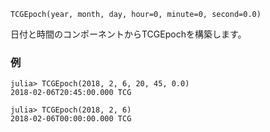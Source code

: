 ```
TCGEpoch(year, month, day, hour=0, minute=0, second=0.0)
```

日付と時間のコンポーネントからTCGEpochを構築します。

### 例

```jldoctest; setup = :(using AstroTime)
julia> TCGEpoch(2018, 2, 6, 20, 45, 0.0)
2018-02-06T20:45:00.000 TCG

julia> TCGEpoch(2018, 2, 6)
2018-02-06T00:00:00.000 TCG
```
